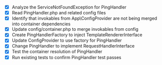 - [x] Analyze the ServiceNotFoundException for PingHandler
- [x] Read PingHandler.php and related config files
- [x] Identify that invokables from App\ConfigProvider are not being merged into container dependencies
- [x] Update config/container.php to merge invokables from config
- [x] Create PingHandlerFactory to inject TemplateRendererInterface
- [x] Update ConfigProvider to use factory for PingHandler
- [x] Change PingHandler to implement RequestHandlerInterface
- [x] Test the container resolution of PingHandler
- [x] Run existing tests to confirm PingHandler test passes
